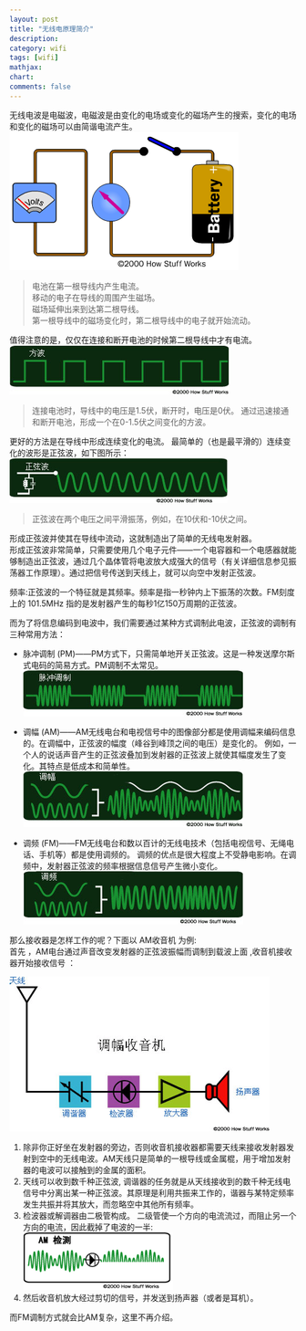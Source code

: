 ```yaml
---
layout: post
title: "无线电原理简介"
description:
category: wifi
tags: [wifi]
mathjax: 
chart:
comments: false
---
```

无线电波是电磁波，电磁波是由变化的电场或变化的磁场产生的搜索，变化的电场和变化的磁场可以由简谐电流产生。    
![](/images/network/radio_introduction_1.gif)    
>电池在第一根导线内产生电流。   
>移动的电子在导线的周围产生磁场。   
>磁场延伸出来到达第二根导线。    
>第一根导线中的磁场变化时，第二根导线中的电子就开始流动。     

值得注意的是，仅仅在连接和断开电池的时候第二根导线中才有电流。   
![](/images/network/radio_introduction_2.gif)   
>连接电池时，导线中的电压是1.5伏，断开时，电压是0伏。 通过迅速接通和断开电池，形成一个在0-1.5伏之间变化的方波。   

更好的方法是在导线中形成连续变化的电流。 最简单的（也是最平滑的）连续变化的波形是正弦波，如下图所示：    
![](/images/network/radio_introduction_3.gif)  
>正弦波在两个电压之间平滑振荡，例如，在10伏和-10伏之间。   

形成正弦波并使其在导线中流动，这就制造出了简单的无线电发射器。    
形成正弦波非常简单，只需要使用几个电子元件——一个电容器和一个电感器就能够制造出正弦波，通过几个晶体管将电波放大成强大的信号（有关详细信息参见振荡器工作原理）。通过把信号传送到天线上，就可以向空中发射正弦波。   

频率:正弦波的一个特征就是其频率。频率是指一秒钟内上下振荡的次数。FM刻度上的 101.5MHz 指的是发射器产生的每秒1亿150万周期的正弦波。    

而为了将信息编码到电波中，我们需要通过某种方式调制此电波，正弦波的调制有三种常用方法：    

* 脉冲调制 (PM)——PM方式下，只需简单地开关正弦波。这是一种发送摩尔斯式电码的简易方式。PM调制不太常见。    
![](/images/network/radio_introduction_4.gif)   

* 调幅 (AM)——AM无线电台和电视信号中的图像部分都是使用调幅来编码信息的。在调幅中，正弦波的幅度（峰谷到峰顶之间的电压）是变化的。 例如，一个人的说话声音产生的正弦波叠加到发射器的正弦波上就使其幅度发生了变化。其特点是低成本和简单性。   
![](/images/network/radio_introduction_5.gif)    

* 调频 (FM)——FM无线电台和数以百计的无线电技术（包括电视信号、无绳电话、手机等）都是使用调频的。 调频的优点是很大程度上不受静电影响。在调频中，发射器正弦波的频率根据信息信号产生微小变化。    
![](/images/network/radio_introduction_6.gif)     

那么接收器是怎样工作的呢？下面以 AM收音机 为例:    
首先 ，AM电台通过声音改变发射器的正弦波振幅而调制到载波上面 ,收音机接收器开始接收信号 ： 
  
![](/images/network/radio_introduction_7.gif)  
 
1. 除非你正好坐在发射器的旁边，否则收音机接收器都需要天线来接收发射器发射到空中的无线电波。AM天线只是简单的一根导线或金属棍，用于增加发射器的电波可以接触到的金属的面积。    
2. 天线可以收到数千种正弦波, 调谐器的任务就是从天线接收到的数千种无线电信号中分离出某一种正弦波。其原理是利用共振来工作的，谐器与某特定频率发生共振并将其放大，而忽略空中其他所有频率。   
3. 检波器或解调器由二极管构成。 二级管使一个方向的电流流过，而阻止另一个方向的电流，因此截掉了电波的一半:    
![](/images/network/radio_introduction_8.gif)    
4. 然后收音机放大经过剪切的信号，并发送到扬声器（或者是耳机）。

而FM调制方式就会比AM复杂，这里不再介绍。
